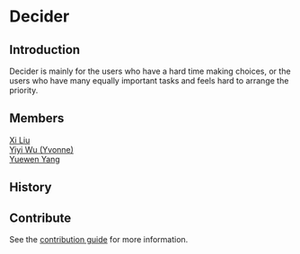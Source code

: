# Decider

## Introduction
Decider is mainly for the users who have a hard time making choices, or the users who have many equally important tasks and feels hard to arrange the priority.

## Members
[Xi Liu](https://github.com/xi-liu-cs)</br>
[Yiyi Wu (Yvonne)](https://github.com/Yvonne511)</br>
[Yuewen Yang](https://github.com/kapa-moon)</br>

## History

## Contribute
See the [contribution guide](CONTRIBUTING.md) for more information.
